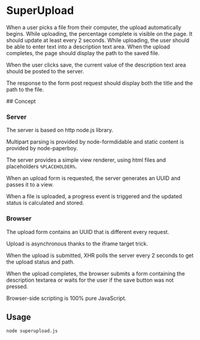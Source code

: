 # SuperUpload

When a user picks a file from their computer, the upload automatically begins. 
While uploading, the percentage complete is visible on the page. It should update at least every 2 seconds.
While uploading, the user should be able to enter text into a description text area.
When the upload completes, the page should display the path to the saved file. 

When the user clicks save, the current value of the description text area should be posted to the server. 

The response to the form post request should display both the title and the path to the file.

## Concept

### Server
The server is based on http node.js library.

Multipart parsing is provided by node-formdidable and static content is provided by node-paperboy.

The server provides a simple view renderer, using html files and placeholders `%PLACEHOLDER%`.

When an upload form is requested, the server generates an UUID and passes it to a view.

When a file is uploaded, a progress event is triggered and the updated status is calculated and stored.


### Browser
The upload form contains an UUID that is different every request.

Upload is asynchronous thanks to the iframe target trick.

When the upload is submitted, XHR polls the server every 2 seconds to get the upload status and path.

When the upload completes, the browser submits a form containing the description textarea or waits for
the user if the save button was not pressed.

Browser-side scripting is 100% pure JavaScript. 

## Usage

`node superupload.js`
